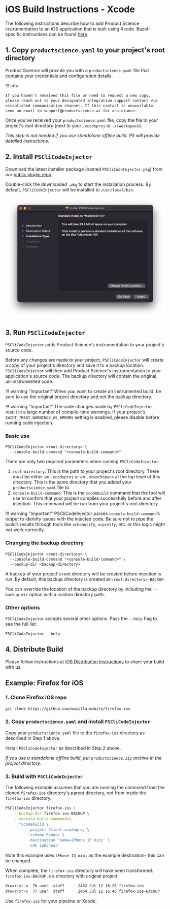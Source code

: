 # iOS Build Instructions - Xcode

The following instructions describe how to add Product Science instrumentation to an iOS application that is built using Xcode. Bazel-specific instructions can be found [here](bazel.md).

## 1. Copy `productscience.yaml` to your project's root directory

Product Science will provide you with a `productscience.yaml` file that contains your credentials and configuration details.

!!! info

    If you haven't received this file or need to request a new copy, please reach out to your designated integration support contact via established communication channel. If this contact is unavailable, send an email to support@productscience.ai for assistance.

Once you've received your `productscience.yaml` file, copy the file to your project's root directory (next to your `.xcodeproj` or `.xcworkspace`).

_This step is not needed if you use standalone offline build. PS will provide detailed instructions._

## 2. Install `PSCliCodeInjector`

Download the latest installer package (named `PSCliCodeInjector.pkg`) from our [public plugin repo](https://github.com/product-science/PSios/releases).

Double-click the downloaded `.pkg` to start the installation process. By default, `PSCliCodeInjector` will be installed to `/usr/local/bin`.

![PSCliCodeInjector installer](../img/ios-installer.jpg)

## 3. Run `PSCliCodeInjector`

`PSCliCodeInjector` adds Product Science's instrumentation to your project's source code.

Before any changes are made to your project, `PSCliCodeInjector` will create a copy of your project's directory and save it to a backup location. `PSCliCodeInjector` will then add Product Science's instrumentation to your application's source code. The backup directory will contain the original, un-instrumented code.

!!! warning "Important"
    When you want to create an instrumented build, be sure to use the original project directory and not the backup directory.

!!! warning "Important"
    The code changes made by `PSCliCodeInjector` result in a large number of compile-time warnings. If your project's `SWIFT_TREAT_WARNINGS_AS_ERRORS` setting is enabled, please disable before running code injection.

### Basic use

```shell
PSCliCodeInjector <root-directory> \
  --console-build-command "<console-build-command>"
```

There are only two required parameters when running `PSCliCodeInjector`:

1. `root-directory`: This is the path to your project's root directory. There must be either an `.xcodeproj` or an `.xcworkspace` at the top level of this directory. This is the same directory that you added your `productscience.yaml` file to.
2. `console-build-command`: This is the `xcodebuild` command that the tool will use to confirm that your project compiles successfully before and after injection. This command will be run from your project's root directory.

!!! warning "Important"
    PSCliCodeInjector parses `console-build-command`’s output to identify issues with the injected code. Be sure not to pipe the build’s results through tools like `xcbeautify`, `xcpretty`, etc. or this logic might not work correctly.

### Changing the backup directory

```shell
PSCliCodeInjector <root-directory> \
  --console-build-command "<console-build-command>" \
  --backup-dir <backup-directory>
```

A backup of your project's root directory will be created before injection is run. By default, this backup directory is created at  `<root-directory>-BACKUP`.

You can override the location of the backup directory by including the `--backup-dir` option with a custom directory path.

### Other options

`PSCliCodeInjector` accepts several other options. Pass the `--help` flag to see the full list:

```shell
PSCliCodeInjector --help
```

## 4. Distribute Build

Please follow instructions at [iOS Distribution Instructions](distribution.md) to share your build with us.

## Example: Firefox for iOS

### 1. Clone Firefox iOS repo

```bash
git clone https://github.com/mozilla-mobile/firefox-ios
```

### 2. Copy `productscience.yaml` and install `PSCliCodeInjector`

Copy your `productscience.yaml` file to the `firefox-ios` directory as described in Step 1 above.

Install `PSCliCodeInjector` as described in Step 2 above.

*If you use a standalone offline build, put `productscience.zip` archive in the project directory.*

### 3. Build with `PSCliCodeInjector`

The following example assumes that you are running the command from the cloned `firefox-ios` directory's parent directory, not from inside the `firefox-ios` directory.

```bash
PSCliCodeInjector firefox-ios \
    --backup-dir firefox-ios-BACKUP \
    --console-build-command=\
      "xcodebuild \
          -project Client.xcodeproj \
          -scheme Fennec \
          -destination 'name=iPhone 13 mini' \
          -sdk iphoneos"
```

Note this example uses `iPhone 13 mini` as the example destination- this can be changed.

When complete, the `firefox-ios` directory will have been transformed. `firefox-ios-BACKUP` is a directory with original project.
```bash
drwxr-xr-x  76 user  staff      2432 Jul 12 16:26 firefox-ios
drwxr-xr-x  77 user  staff      2464 Jul 12 16:46 firefox-ios-BACKUP
```

Use `firefox-ios` for your pipeline or Xcode.
